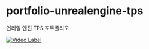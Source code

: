 # portfolio-unrealengine-tps
언리얼 엔진 TPS 포트폴리오

[![Video Label](http://img.youtube.com/vi/_Mnx535KNJo/0.jpg)](https://youtu.be/_Mnx535KNJo)
